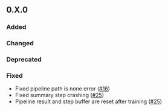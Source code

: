 ## 0.X.0 

### Added


### Changed


### Deprecated

### Fixed

  * Fixed pipeline path is none error ([#16](https://github.com/KIT-IAI/pywatts-pipeline/issues/16))
  * Fixed summary step crashing ([#25](https://github.com/KIT-IAI/pywatts-pipeline/issues/25))
  * Pipeline result and step buffer are reset after training ([#25](https://github.com/KIT-IAI/pywatts-pipeline/issues/25))

